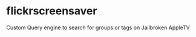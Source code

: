 flickrscreensaver
=================

Custom Query engine to search for groups or tags on Jailbroken AppleTV